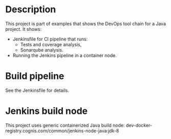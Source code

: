 # Description


This project is part of examples that shows the DevOps tool chain for a Java project. It shows:
* Jenkinsfile for CI pipeline that runs:
  * Tests and coverage analysis,
  * Sonarqube analysis.
* Running the Jenkins pipeline in a container node.


# Build pipeline

See the Jenkinsfile for details.


# Jenkins build node

This project uses generic containerized Java build node: dev-docker-registry.cognis.com/common/jenkins-node-java:jdk-8

